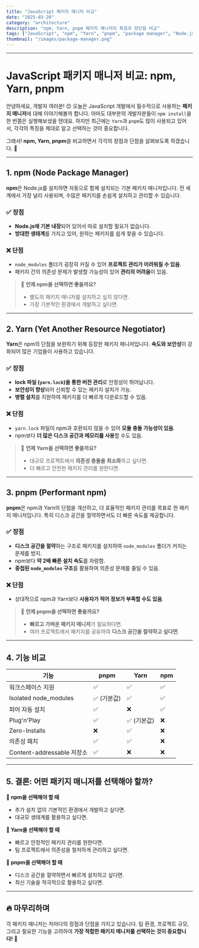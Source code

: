```yaml
---
title: "JavaScript 패키지 매니저 비교"
date: "2025-03-20"
category: "architecture"
description: "npm, Yarn, pnpm 패키지 매니저의 특징과 장단점 비교"
tags: ["JavaScript", "npm", "Yarn", "pnpm", "package manager", "Node.js"]
thumbnail: "/images/package-manager.png"
---
```


---

# JavaScript 패키지 매니저 비교: npm, Yarn, pnpm

안녕하세요, 개발자 여러분! 😊 오늘은 JavaScript 개발에서 필수적으로 사용하는 **패키지 매니저**에 대해 이야기해볼까 합니다. 아마도 대부분의 개발자분들이 `npm install`을 한 번쯤은 실행해보셨을 텐데요. 하지만 최근에는 `Yarn`과 `pnpm`도 많이 사용되고 있어서, 각각의 특징을 제대로 알고 선택하는 것이 중요합니다.

그래서! **npm, Yarn, pnpm**을 비교하면서 각각의 장점과 단점을 살펴보도록 하겠습니다. 🚀

---

## 1. npm (Node Package Manager)

**npm**은 Node.js를 설치하면 자동으로 함께 설치되는 기본 패키지 매니저입니다. 전 세계에서 가장 널리 사용되며, 수많은 패키지를 손쉽게 설치하고 관리할 수 있습니다.

### ✅ 장점

- **Node.js에 기본 내장**되어 있어서 따로 설치할 필요가 없습니다.
- **방대한 생태계**를 가지고 있어, 원하는 패키지를 쉽게 찾을 수 있습니다.

### ❌ 단점

- `node_modules` 폴더가 굉장히 커질 수 있어 **프로젝트 관리가 어려워질 수 있음**.
- 패키지 간의 의존성 문제가 발생할 가능성이 있어 **관리의 어려움**이 있음.

> 📝 **언제 npm을 선택하면 좋을까요?**
>
> - 별도의 패키지 매니저를 설치하고 싶지 않다면.
> - 가장 기본적인 환경에서 개발하고 싶다면.

---

## 2. Yarn (Yet Another Resource Negotiator)

**Yarn**은 npm의 단점을 보완하기 위해 등장한 패키지 매니저입니다. **속도와 보안성**이 강화되어 많은 기업들이 사용하고 있습니다.

### ✅ 장점

- **lock 파일 (`yarn.lock`)을 통한 버전 관리**로 안정성이 뛰어납니다.
- **보안성이 향상**되어 신뢰할 수 있는 패키지 설치가 가능.
- **병렬 설치**를 지원하여 패키지를 더 빠르게 다운로드할 수 있음.

### ❌ 단점

- `yarn.lock` 파일이 npm과 호환되지 않을 수 있어 **모듈 충돌 가능성이 있음**.
- npm보다 **더 많은 디스크 공간과 메모리를 사용**할 수도 있음.

> 📝 **언제 Yarn을 선택하면 좋을까요?**
>
> - 대규모 프로젝트에서 **의존성 충돌을 최소화**하고 싶다면.
> - 더 빠르고 안전한 패키지 관리를 원한다면.

---

## 3. pnpm (Performant npm)

**pnpm**은 npm과 Yarn의 단점을 개선하고, 더 효율적인 패키지 관리를 목표로 한 패키지 매니저입니다. 특히 디스크 공간을 절약하면서도 더 빠른 속도를 제공합니다.

### ✅ 장점

- **디스크 공간을 절약**하는 구조로 패키지를 설치하여 `node_modules` 폴더가 커지는 문제를 방지.
- npm보다 **약 2배 빠른 설치 속도**를 자랑함.
- **중첩된 `node_modules` 구조**를 활용하여 의존성 문제를 줄일 수 있음.

### ❌ 단점

- 상대적으로 npm과 Yarn보다 **사용자가 적어 정보가 부족할 수도 있음**.

> 📝 **언제 pnpm을 선택하면 좋을까요?**
>
> - **빠르고 가벼운 패키지 매니저**가 필요하다면.
> - 여러 프로젝트에서 패키지를 공유하여 **디스크 공간을 절약하고 싶다면**.

---

## 4. 기능 비교

| 기능                       | pnpm        | Yarn        | npm |
| -------------------------- | ----------- | ----------- | --- |
| 워크스페이스 지원          | ✅          | ✅          | ✅  |
| Isolated node_modules      | ✅ (기본값) | ✅          | ✅  |
| 피어 자동 설치             | ✅          | ❌          | ✅  |
| Plug'n'Play                | ✅          | ✅ (기본값) | ❌  |
| Zero-Installs              | ❌          | ✅          | ❌  |
| 의존성 패치                | ✅          | ✅          | ❌  |
| Content-addressable 저장소 | ✅          | ❌          | ❌  |

---

## 5. 결론: 어떤 패키지 매니저를 선택해야 할까?

**📌 npm을 선택해야 할 때**

- 추가 설치 없이 기본적인 환경에서 개발하고 싶다면.
- 대규모 생태계를 활용하고 싶다면.

**📌 Yarn을 선택해야 할 때**

- 빠르고 안정적인 패키지 관리를 원한다면.
- 팀 프로젝트에서 의존성을 철저하게 관리하고 싶다면.

**📌 pnpm을 선택해야 할 때**

- 디스크 공간을 절약하면서 빠르게 설치하고 싶다면.
- 최신 기술을 적극적으로 활용하고 싶다면.

---

## 🔥 마무리하며

각 패키지 매니저는 저마다의 장점과 단점을 가지고 있습니다. 팀 환경, 프로젝트 규모, 그리고 필요한 기능을 고려하여 **가장 적합한 패키지 매니저를 선택하는 것이 중요합니다!** 🚀

